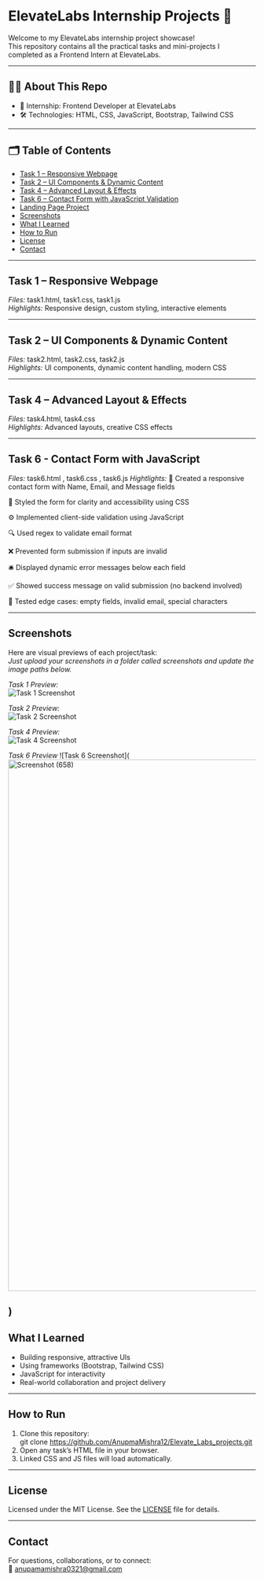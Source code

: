 # ElevateLabs Internship Projects 🚀

Welcome to my ElevateLabs internship project showcase!  
This repository contains all the practical tasks and mini-projects I completed as a Frontend Intern at ElevateLabs.

---

## 👩‍💻 About This Repo
- 🏢 Internship: Frontend Developer at ElevateLabs
- 🛠 Technologies: HTML, CSS, JavaScript, Bootstrap, Tailwind CSS

---

## 🗂 Table of Contents
- [Task 1 – Responsive Webpage](#task-1--responsive-webpage)
- [Task 2 – UI Components & Dynamic Content](#task-2--ui-components--dynamic-content)
- [Task 4 – Advanced Layout & Effects](#task-4--advanced-layout--effects)
- [ Task 6 – Contact Form with JavaScript Validation ](#task-6--contact-form-with-javascript-validation)
- [Landing Page Project](#landing-page-project)
- [Screenshots](#screenshots)
- [What I Learned](#what-i-learned)
- [How to Run](#how-to-run)
- [License](#license)
- [Contact](#contact)

---

## Task 1 – Responsive Webpage
*Files:* task1.html, task1.css, task1.js  
*Highlights:* Responsive design, custom styling, interactive elements

---

## Task 2 – UI Components & Dynamic Content
*Files:* task2.html, task2.css, task2.js  
*Highlights:* UI components, dynamic content handling, modern CSS

---

## Task 4 – Advanced Layout & Effects
*Files:* task4.html, task4.css  
*Highlights:* Advanced layouts, creative CSS effects

---

## Task 6 - Contact Form with JavaScript
*Files:* task6.html , task6.css , task6.js
*Hightlights:* 
📄 Created a responsive contact form with Name, Email, and Message fields

🎨 Styled the form for clarity and accessibility using CSS

⚙️ Implemented client-side validation using JavaScript

🔍 Used regex to validate email format

❌ Prevented form submission if inputs are invalid

🛎️ Displayed dynamic error messages below each field

✅ Showed success message on valid submission (no backend involved)

🧪 Tested edge cases: empty fields, invalid email, special characters


---

## Screenshots
Here are visual previews of each project/task:  
*Just upload your screenshots in a folder called screenshots and update the image paths below.*

*Task 1 Preview:*  
![Task 1 Screenshot](<img width="1920" height="1080" alt="Screenshot (655)" src="https://github.com/user-attachments/assets/8fb32a18-43aa-4103-b78e-b1b8d59eb9b2" />
)


*Task 2 Preview:*  
![Task 2 Screenshot](<img width="1920" height="1080" alt="Screenshot (656)" src="https://github.com/user-attachments/assets/6b74a166-ec66-49ad-9254-1affffc78abc" />
)

*Task 4 Preview:*  
![Task 4 Screenshot](<img width="884" height="1497" alt="image" src="https://github.com/user-attachments/assets/c01e8381-1f24-4c9f-a595-494f795ec3a1" />
)

*Task 6 Preview*
![Task 6 Screenshot](<img width="812" height="1080" alt="Screenshot (658)" src="https://github.com/user-attachments/assets/ba209614-4bb8-467f-89ff-0c2daf1f6058" />

)
---

## What I Learned
- Building responsive, attractive UIs
- Using frameworks (Bootstrap, Tailwind CSS)
- JavaScript for interactivity
- Real-world collaboration and project delivery

---

## How to Run

1. Clone this repository:  
   git clone https://github.com/AnupmaMishra12/Elevate_Labs_projects.git
2. Open any task’s HTML file in your browser.
3. Linked CSS and JS files will load automatically.

---

## License
Licensed under the MIT License. See the [LICENSE](LICENSE) file for details.

---

## Contact
For questions, collaborations, or to connect:  
📧 anupamamishra0321@gmail.com
